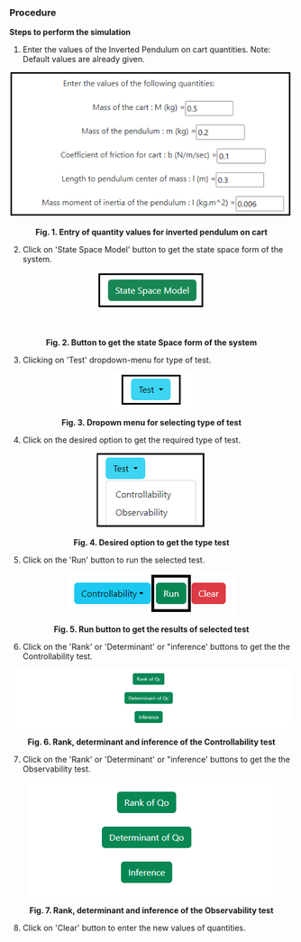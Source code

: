 ### Procedure

<b>Steps to perform the simulation</b>

										
1. Enter the values of the Inverted Pendulum on cart quantities. Note: Default values are already given.

<div align="center">
<img class="img-fluid"  src="./images/1.png" alt="">

<b>Fig. 1. Entry of quantity values for inverted pendulum on cart</b>						  
</div>

2. Click on 'State Space Model' button to get the state space form of the system.

<div align="center">
<img class="img-fluid"  src="./images/2.png" alt="">           
</div><br/>
<div align="center">
<img class="img-fluid"  src="./images/Prod_2_1.png" alt="">

<b>Fig. 2. Button to get the state Space form of the system</b>							  
</div>

3. Clicking on 'Test' dropdown-menu for type of test.  

<div align="center">
<img class="img-fluid"  src="./images/3.png" alt="">

<b>Fig. 3. Dropown menu for selecting type of test</b>						  
</div>

4. Click on the desired option to get the required type of test. 

<div align="center">
<img class="img-fluid"  src="./images/4.png" alt="">

<b>Fig. 4. Desired option to get the type test </b>						  
</div>

5. Click on the 'Run' button to run the selected test. 

<div align="center">
<img class="img-fluid"  src="./images/Run.png" alt="">

<b>Fig. 5. Run button to get the results of selected test </b>						  
</div>

6. Click on the 'Rank' or 'Determinant'  or "inference' buttons to get the the Controllability test. 

<div align="center">
<img class="img-fluid"  src="./images/Qc.png" alt="">

<b>Fig. 6. Rank, determinant and inference of the Controllability test </b>						  
</div> 

7. Click on the 'Rank' or 'Determinant'  or "inference' buttons to get the the Observability test. 

<div align="center">
<img class="img-fluid"  src="./images/Qo.png" alt="">

<b>Fig. 7. Rank, determinant and inference of the Observability test </b>						  
</div>

8. Click on 'Clear' button to enter the new values of quantities.


<script id="MathJax-script" async src="https://cdn.jsdelivr.net/npm/mathjax@3/es5/tex-mml-chtml.js"></script>